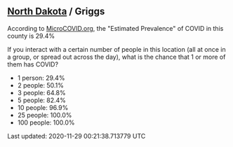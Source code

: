 
## [North Dakota](/united-states/north-dakota) / Griggs

According to [MicroCOVID.org](http://microcovid.org),
the "Estimated Prevalence" of COVID in this county is 29.4%

If you interact with a certain number of people in this location
(all at once in a group, or spread out across the day), what is the chance that
1 or more of them has COVID?

- 1 person: 29.4%
- 2 people: 50.1%
- 3 people: 64.8%
- 5 people: 82.4%
- 10 people: 96.9%
- 25 people: 100.0%
- 100 people: 100.0%

Last updated: 2020-11-29 00:21:38.713779 UTC
